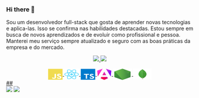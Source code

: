 ### Hi there 👋

Sou um desenvolvedor full-stack que gosta de aprender novas tecnologias e aplica-las. Isso se confirma nas habilidades destacadas. Estou sempre em busca de novos aprendizados e de evoluir como profissional e pessoa. Manterei meu serviço sempre atualizado e seguro com as boas práticas da empresa e do mercado.

<div align="center">
  <a href="https://github.com/IgorGMendonca">
  <img height="180em" src="https://github-readme-stats.vercel.app/api?username=IgorGMendonca&show_icons=true&theme=dracula&include_all_commits=true&count_private=true">
  <img height="180em" src="https://github-readme-stats.vercel.app/api/top-langs/?username=IgorGMendonca&layout=compact&langs_count=7&theme=dracula">
</div>

<div align="center"><br>
  <img align="center" alt="Js" height="30" width="40" src="https://raw.githubusercontent.com/devicons/devicon/master/icons/javascript/javascript-plain.svg">
  <img align="center" alt="React" height="30" width="40" src="https://raw.githubusercontent.com/devicons/devicon/master/icons/react/react-original.svg">
  <img align="center" alt="Ts" height="30" width="40" src="https://raw.githubusercontent.com/devicons/devicon/master/icons/typescript/typescript-plain.svg">
  <img align="center" alt="Python" height="30" width="40" src="https://raw.githubusercontent.com/devicons/devicon/master/icons/angular/angular-original.svg">
  <img align="center" alt="Node.js Logo" width="50" height="30" src="https://raw.githubusercontent.com/devicons/devicon/master/icons/nodejs/nodejs-original.svg"/>
  <img align="center" alt="MongoDB Logo" width="50" height="30" src="https://raw.githubusercontent.com/devicons/devicon/master/icons/mongodb/mongodb-original.svg" />

</div>
##

<div>
  <a href = "mailto:igorgmariano010@gmail.com"><img src="https://img.shields.io/badge/-Gmail-%23333?style=for-the-badge&logo=gmail&logoColor=white" target="_blank"></a>
  <a href="https://www.linkedin.com/in/igor-gabriel/" target="_blank"><img src="https://img.shields.io/badge/-LinkedIn-%230077B5?style=for-the-badge&logo=linkedin&logoColor=white" target="_blank"></a>


</div>
